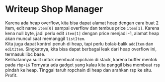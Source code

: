 # Writeup Shop Manager

Karena ada heap overflow, kita bisa dapat alamat heap dengan cara buat 2 item, edit name `item[0]` sampai overflow dan tembus price `item[1]`. Karena kena null byte, jadi perlu
edit `item[1]` dengan price menjadi -1, alamat heap akan muncul saat memanggil `listItem`. <br>
Kita juga dapat kontrol penuh di heap, tapi perlu bolak-balik `addItem` dan `editItem`. Singkatnya, kita bisa dapat berbagai leak dari heap overflow ini, termasuk libc base.<br>
Kelihatannya sulit untuk membuat ropchain di stack, karena buffer mentok pada `rbp+16` Ternyata ada gadget yang kalau kita panggil bisa membuat `rsp` pindah ke heap. Tinggal taruh ropchain di heap dan arahkan rsp ke situ. Profit.